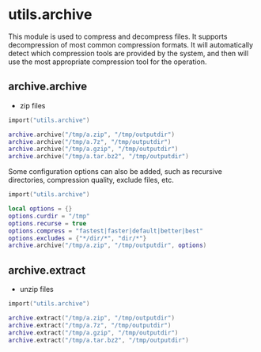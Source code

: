 
# utils.archive

This module is used to compress and decompress files. It supports decompression of most common compression formats. It will automatically detect which compression tools are provided by the system, and then will use the most appropriate compression tool for the operation.

## archive.archive

- zip files

```lua
import("utils.archive")

archive.archive("/tmp/a.zip", "/tmp/outputdir")
archive.archive("/tmp/a.7z", "/tmp/outputdir")
archive.archive("/tmp/a.gzip", "/tmp/outputdir")
archive.archive("/tmp/a.tar.bz2", "/tmp/outputdir")
```

Some configuration options can also be added, such as recursive directories, compression quality, exclude files, etc.

```lua
import("utils.archive")

local options = {}
options.curdir = "/tmp"
options.recurse = true
options.compress = "fastest|faster|default|better|best"
options.excludes = {"*/dir/*", "dir/*"}
archive.archive("/tmp/a.zip", "/tmp/outputdir", options)
```

## archive.extract

- unzip files

```lua
import("utils.archive")

archive.extract("/tmp/a.zip", "/tmp/outputdir")
archive.extract("/tmp/a.7z", "/tmp/outputdir")
archive.extract("/tmp/a.gzip", "/tmp/outputdir")
archive.extract("/tmp/a.tar.bz2", "/tmp/outputdir")
```
